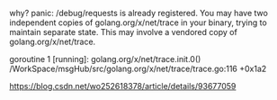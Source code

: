 why?
panic: /debug/requests is already registered. You may have two independent copies of golang.org/x/net/trace in your binary, trying to maintain separate state. This may involve a vendored copy of golang.org/x/net/trace.

goroutine 1 [running]:
golang.org/x/net/trace.init.0()
	/WorkSpace/msgHub/src/golang.org/x/net/trace/trace.go:116 +0x1a2

https://blog.csdn.net/wo252618378/article/details/93677059